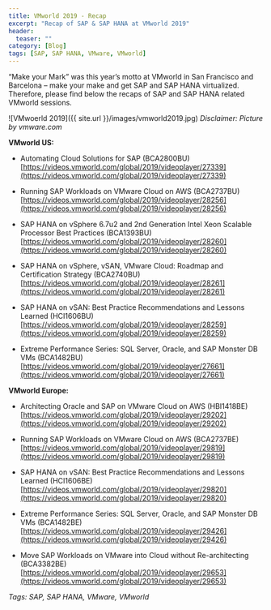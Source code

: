 ```yaml
---
title: VMworld 2019 - Recap
excerpt: "Recap of SAP & SAP HANA at VMworld 2019"
header:
  teaser: ""
category: [Blog]
tags: [SAP, SAP HANA, VMware, VMworld]
---
```


“Make your Mark” was this year’s motto at VMworld in San Francisco and Barcelona – make your make and get SAP and SAP HANA virtualized. Therefore, please find below the recaps of SAP and SAP HANA related VMworld sessions.

![VMwoerld 2019]({{ site.url }}/images/vmworld2019.jpg)
*Disclaimer: Picture by vmware.com*

**VMworld US:**

* Automating Cloud Solutions for SAP (BCA2800BU)
[https://videos.vmworld.com/global/2019/videoplayer/27339](https://videos.vmworld.com/global/2019/videoplayer/27339)

* Running SAP Workloads on VMware Cloud on AWS (BCA2737BU)
[https://videos.vmworld.com/global/2019/videoplayer/28256](https://videos.vmworld.com/global/2019/videoplayer/28256)

* SAP HANA on vSphere 6.7u2 and 2nd Generation Intel Xeon Scalable Processor Best Practices (BCA1393BU)
[https://videos.vmworld.com/global/2019/videoplayer/28260](https://videos.vmworld.com/global/2019/videoplayer/28260)

* SAP HANA on vSphere, vSAN, VMware Cloud: Roadmap and Certification Strategy (BCA2740BU)
[https://videos.vmworld.com/global/2019/videoplayer/28261](https://videos.vmworld.com/global/2019/videoplayer/28261)

* SAP HANA on vSAN: Best Practice Recommendations and Lessons Learned (HCI1606BU)
[https://videos.vmworld.com/global/2019/videoplayer/28259](https://videos.vmworld.com/global/2019/videoplayer/28259)

* Extreme Performance Series: SQL Server, Oracle, and SAP Monster DB VMs (BCA1482BU)
[https://videos.vmworld.com/global/2019/videoplayer/27661](https://videos.vmworld.com/global/2019/videoplayer/27661)

**VMworld Europe:**

* Architecting Oracle and SAP on VMware Cloud on AWS (HBI1418BE)
[https://videos.vmworld.com/global/2019/videoplayer/29202](https://videos.vmworld.com/global/2019/videoplayer/29202)

* Running SAP Workloads on VMware Cloud on AWS (BCA2737BE)
[https://videos.vmworld.com/global/2019/videoplayer/29819](https://videos.vmworld.com/global/2019/videoplayer/29819)

*	SAP HANA on vSAN: Best Practice Recommendations and Lessons Learned (HCI1606BE)
[https://videos.vmworld.com/global/2019/videoplayer/29820](https://videos.vmworld.com/global/2019/videoplayer/29820)

* Extreme Performance Series: SQL Server, Oracle, and SAP Monster DB VMs (BCA1482BE)
[https://videos.vmworld.com/global/2019/videoplayer/29426](https://videos.vmworld.com/global/2019/videoplayer/29426)

* Move SAP Workloads on VMware into Cloud without Re-architecting (BCA3382BE)
[https://videos.vmworld.com/global/2019/videoplayer/29653](https://videos.vmworld.com/global/2019/videoplayer/29653)

*Tags: SAP, SAP HANA, VMware, VMworld*
